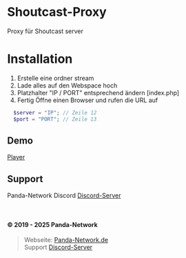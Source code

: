 # Shoutcast-Proxy

Proxy für Shoutcast server

# Installation

1. Erstelle eine ordner stream
2. Lade alles auf den Webspace hoch
3. Platzhalter "IP / PORT" entsprechend ändern [index.php]
4. Fertig Öffne einen Browser und rufen die URL auf

```php
  $server = "IP"; // Zeile 12
  $port = "PORT"; // Zeile 13
```

## Demo

[Player](https://dance-with-panda.de/stream/)

## Support

Panda-Network Discord [Discord-Server](https://discord.gg/z8ScRvf)

<br>

#### © 2019 - 2025 Panda-Network

> Webseite: [Panda-Network.de](https://panda-network.de) \
> Support [Discord-Server](https://discord.gg/z8ScRvf)